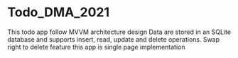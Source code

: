 # Todo_DMA_2021
This todo app follow MVVM architecture design 
Data are  stored in an SQLite database and supports insert, read, update and delete operations.
Swap right to delete feature
this app is single page implementation
